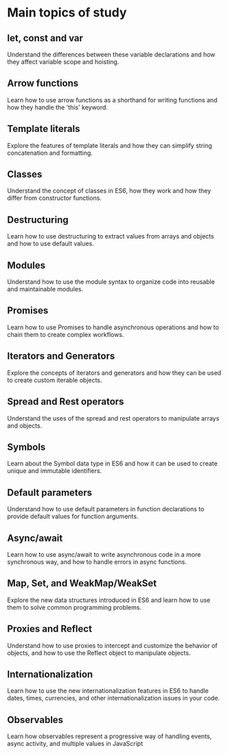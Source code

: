 # Main topics of study

## let, const and var
Understand the differences between these variable declarations and how they affect variable scope and hoisting.

## Arrow functions
Learn how to use arrow functions as a shorthand for writing functions and how they handle the 'this' keyword.

## Template literals
Explore the features of template literals and how they can simplify string concatenation and formatting.

## Classes
Understand the concept of classes in ES6, how they work and how they differ from constructor functions.

## Destructuring
Learn how to use destructuring to extract values from arrays and objects and how to use default values.

## Modules
Understand how to use the module syntax to organize code into reusable and maintainable modules.

## Promises
Learn how to use Promises to handle asynchronous operations and how to chain them to create complex workflows.

## Iterators and Generators
Explore the concepts of iterators and generators and how they can be used to create custom iterable objects.

## Spread and Rest operators
Understand the uses of the spread and rest operators to manipulate arrays and objects.

## Symbols
Learn about the Symbol data type in ES6 and how it can be used to create unique and immutable identifiers.

## Default parameters
Understand how to use default parameters in function declarations to provide default values for function arguments.

## Async/await
Learn how to use async/await to write asynchronous code in a more synchronous way, and how to handle errors in async functions.

## Map, Set, and WeakMap/WeakSet
Explore the new data structures introduced in ES6 and learn how to use them to solve common programming problems.

## Proxies and Reflect
Understand how to use proxies to intercept and customize the behavior of objects, and how to use the Reflect object to manipulate objects.

## Internationalization
Learn how to use the new internationalization features in ES6 to handle dates, times, currencies, and other internationalization issues in your code.

## Observables
Learn how observables represent a progressive way of handling events, async activity, and multiple values in JavaScript